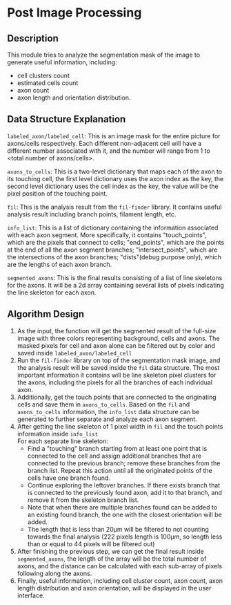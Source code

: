 # Post Image Processing
## Description
This module tries to analyze the segmentation mask of the
image to generate useful information, including:
- cell clusters count
- estimated cells count
- axon count
- axon length and orientation distribution.
## Data Structure Explanation
`labeled_axon/labeled_cell`: This is an image mask for the
entire picture for axons/cells respectively. Each 
different non-adjacent cell will have a different number
associated with it, and the number will range from 1 to
<total number of axons/cells>.<br />

`axons_to_cells`: This is a two-level dictionary that maps
each of the axon to its touching cell, the first level
dictionary uses the axon index as the key, the second level
dictionary uses the cell index as the key, the value will
be the pixel position of the touching point. <br />

`fil`: This is the analysis result from the `fil-finder`
library. It contains useful analysis result including
branch points, filament length, etc.<br />

`info_list`: This is a list of dictionary containing the
information associated with each axon segment. More
specifically, it contains "touch_points", which are the
pixels that connect to cells; "end_points", which are the
points at the end of all the axon segment branches;
"intersect_points", which are the intersections of the
axon branches; "dists"(debug purpose only), which are
the lengths of each axon branch. <br />

`segmented_axons`: This is the final results consisting of
a list of line skeletons for the axons. It will be a 2d
array containing several lists of pixels indicating the
line skeleton for each axon.
## Algorithm Design
1. As the input, the function will get the segmented result of the
full-size image with three colors representing background,
cells and axons. The masked pixels for cell and axon alone
can be filtered out by color and saved inside `labeled_axon/labeled_cell`
2. Run the `fil-finder` library on top of the segmentation mask image,
and the analysis result will be saved inside
the `fil` data structure. The most important information
it contains will be line skeleton pixel clusters for the axons, including
the pixels for all the branches of each individual axon.
3. Additionally, get the touch points that are connected to the
originating cells and save them in `axons_to_cells`. Based
on the `fil` and `axons_to_cells` information, the `info_list`
data structure can be generated to further separate and
analyze each axon segment.
4. After getting the line skeleton of 1 pixel width in `fil` and
the touch points information inside `info_list`<br />
For each separate line skeleton: <br />
   - Find a "touching" branch starting from at least one
   point that is connected to the cell and assign additional branches
   that are connected to the previous branch; remove these branches
   from the branch list. Repeat this action until all the
   originated points of the cells have one branch found.
   - Continue exploring the leftover branches. If there
   exists branch that is connected to the previously found
   axon, add it to that branch, and remove it from the skeleton
   branch list.
   - Note that when there are multiple branches found can
   be added to an existing found branch, the one with the
   closest orientation will be added.
   - The length that is less than 20μm will be filtered to
   not counting towards the final analysis (222 pixels
   length is 100μm, so length less than or equal to 44
   pixels will be filtered out)
5. After finishing the previous step, we can get the final
result inside `segmented_axons`, the length of the array will
be the total number of axons, and the distance can be
calculated with each sub-array of pixels following along the
axons.
6. Finally, useful information, including cell cluster count,
axon count, axon length distribution and axon orientation,
will be displayed in the user interface.